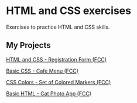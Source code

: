 # HTML and CSS exercises

Exercises to practice HTML and CSS skills.

## My Projects

[HTML and CSS - Registration Form (FCC)](https://fantastic-cucurucho-c263db.netlify.app/)

[Basic CSS - Cafe Menu (FCC)](https://3c00f157-147b-4ea3-9092-6e701588658a-00-2snc8fj66wjn6.worf.replit.dev/)

[CSS Colors - Set of Colored Markers (FCC)](https://d968317a-8104-49f0-a99c-be48744c0da6-00-3hbp6cqmjopdw.kirk.replit.dev/)

[Basic HTML - Cat Photo App (FCC)](https://e400c1f0-ff5a-4a12-8c4c-b1e576678b58-00-5wayixwzladx.spock.replit.dev/)